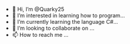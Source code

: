 - 👋 Hi, I’m @Quarky25
- 👀 I’m interested in learning how to program...
- 🌱 I’m currently learning the language C#...
- 💞️ I’m looking to collaborate on ...
- 📫 How to reach me ...

<!---
Quarky25/Quarky25 is a ✨ special ✨ repository because its `README.md` (this file) appears on your GitHub profile.
You can click the Preview link to take a look at your changes.
--->

